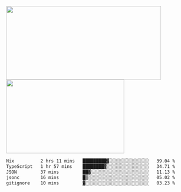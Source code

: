 <a href="https://github.com/anuraghazra/github-readme-stats">
  <img height=200 width=420 align="center" src="https://github-readme-stats.vercel.app/api?username=airRnot1106&hide_title=true&show_icons=true&rank_icon=github" />
</a>
<a href="https://github.com/anuraghazra/convoychat">
  <img height=200 width=320 align="center" src="https://github-readme-stats.vercel.app/api/top-langs/?username=airRnot1106&hide_title=true&layout=compact&hide=html,css" />
</a>

<!--START_SECTION:waka-->

```txt
Nix          2 hrs 11 mins   █████████▓░░░░░░░░░░░░░░░   39.04 %
TypeScript   1 hr 57 mins    ████████▓░░░░░░░░░░░░░░░░   34.71 %
JSON         37 mins         ██▓░░░░░░░░░░░░░░░░░░░░░░   11.13 %
jsonc        16 mins         █▒░░░░░░░░░░░░░░░░░░░░░░░   05.02 %
gitignore    10 mins         ▓░░░░░░░░░░░░░░░░░░░░░░░░   03.23 %
```

<!--END_SECTION:waka-->
